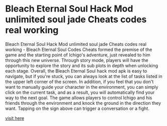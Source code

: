# Bleach Eternal Soul Hack Mod unlimited soul jade Cheats codes real working

Bleach Eternal Soul Hack Mod unlimited soul jade Cheats codes real working - Bleach Eternal Soul Codes Cheats formed the premise of the game and the starting point of Ichigo's adventure, just revealed to him through this new universe. Through story mode, players will have the opportunity to explore the story and its sub plots in depth when unlocking each stage. Overall, the Bleach Eternal Soul hack mod apk is easy to navigate, but if you're stuck, you can always look at the list of tasks listed in the upper left corner of the screen. In addition, if you feel that you don't want to manually guide your character in the environment, you can simply click on the current task, and as a result, you will automatically find your way to the next goal. The game allows players to control Ichigo and his friends through the environment and knock the ground in the direction they want. Tapping on the sign above can trigger a conversation or a fight.

<a href="https://yintamod.xyz/bleach-eternal-soul/">visit here</a>
